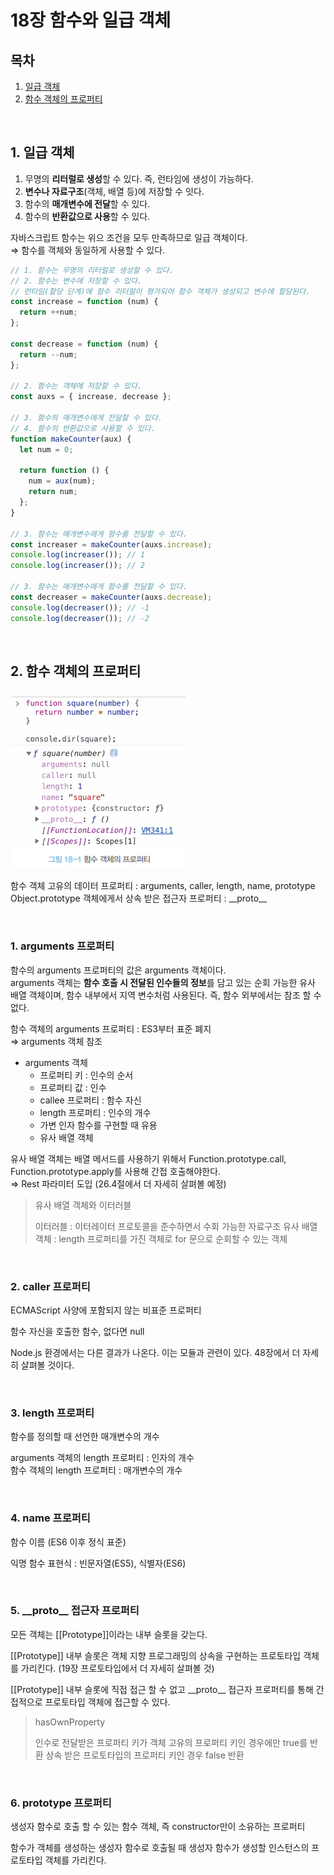 # 18장 함수와 일급 객체

## 목차

1. [일급 객체](#1-일급-객체)
2. [함수 객체의 프로퍼티](#2-함수-객체의-프로퍼티)

<br />

## 1. 일급 객체

1. 무명의 **리터럴로 생성**할 수 있다. 즉, 런타임에 생성이 가능하다.
2. **변수나 자료구조**(객체, 배열 등)에 저장할 수 잇다.
3. 함수의 **매개변수에 전달**할 수 있다.
4. 함수의 **반환값으로 사용**할 수 있다.

자바스크립트 함수는 위으 조건을 모두 만족하므로 일급 객체이다.<br>
⇒ 함수를 객체와 동일하게 사용할 수 있다.

```js
// 1. 함수는 무명의 리터럴로 생성할 수 있다.
// 2. 함수는 변수에 저장할 수 있다.
// 런타임(할당 단계)에 함수 리터럴이 평가되어 함수 객체가 생성되고 변수에 할당된다.
const increase = function (num) {
  return ++num;
};

const decrease = function (num) {
  return --num;
};

// 2. 함수는 객체에 저장할 수 있다.
const auxs = { increase, decrease };

// 3. 함수의 매개변수에게 전달할 수 있다.
// 4. 함수의 반환값으로 사용할 수 있다.
function makeCounter(aux) {
  let num = 0;

  return function () {
    num = aux(num);
    return num;
  };
}

// 3. 함수는 매개변수에게 함수를 전달할 수 있다.
const increaser = makeCounter(auxs.increase);
console.log(increaser()); // 1
console.log(increaser()); // 2

// 3. 함수는 매개변수에게 함수를 전달할 수 있다.
const decreaser = makeCounter(auxs.decrease);
console.log(decreaser()); // -1
console.log(decreaser()); // -2
```

<br />

## 2. 함수 객체의 프로퍼티

![함수 객체의 프로퍼티](image.png)

함수 객체 고유의 데이터 프로퍼티 : arguments, caller, length, name, prototype
Object.prototype 객체에게서 상속 받은 접근자 프로퍼티 : \_\_proto\_\_

<br>

### 1. arguments 프로퍼티

함수의 arguments 프로퍼티의 값은 arguments 객체이다.<br>
arguments 객체는 **함수 호출 시 전달된 인수들의 정보**를 담고 있는 순회 가능한 유사 배열 객체이며, 함수 내부에서 지역 변수처럼 사용된다. 즉, 함수 외부에서는 참조 할 수 없다.

함수 객체의 arguments 프로퍼티 : ES3부터 표준 폐지<br>
⇒ arguments 객체 참조

- arguments 객체
  - 프로퍼티 키 : 인수의 순서
  - 프로퍼티 값 : 인수
  - callee 프로퍼티 : 함수 자신
  - length 프로퍼티 : 인수의 개수
  - 가변 인자 함수를 구현할 때 유용
  - 유사 배열 객체

유사 배열 객체는 배열 메서드를 사용하기 위해서 Function.prototype.call, Function.prototype.apply를 사용해 간접 호출해야한다.<br>
⇒ Rest 파라미터 도입 (26.4절에서 더 자세히 살펴볼 예정)

> 유사 배열 객체와 이터러블
>
> 이터러블 : 이터레이터 프로토콜을 준수하면서 수회 가능한 자료구조
> 유사 배열 객체 : length 프로퍼티를 가진 객체로 for 문으로 순회할 수 있는 객체

<br>

### 2. caller 프로퍼티

ECMAScript 사양에 포함되지 않는 비표준 프로퍼티

함수 자신을 호출한 함수, 없다면 null

Node.js 환경에서는 다른 결과가 나온다. 이는 모듈과 관련이 있다. 48장에서 더 자세히 살펴볼 것이다.

<br>

### 3. length 프로퍼티

함수를 정의할 때 선언한 매개변수의 개수

arguments 객체의 length 프로퍼티 : 인자의 개수 <br>
함수 객체의 length 프로퍼티 : 매개변수의 개수

<br>

### 4. name 프로퍼티

함수 이름 (ES6 이후 정식 표준)

익명 함수 표현식 : 빈문자열(ES5), 식별자(ES6)

<br>

### 5. \_\_proto\_\_ 접근자 프로퍼티

모든 객체는 [[Prototype]]이라는 내부 슬롯을 갖는다.

[[Prototype]] 내부 슬롯은 객체 지향 프로그래밍의 상속을 구현하는 프로토타입 객체를 가리킨다. (19장 프로토타입에서 더 자세히 살펴볼 것)

[[Prototype]] 내부 슬롯에 직접 접근 할 수 없고 \_\_proto\_\_ 접근자 프로퍼티를 통해 간접적으로 프로토타입 객체에 접근할 수 있다.

>hasOwnProperty
> 
> 인수로 전달받은 프로퍼티 키가 객체 고유의 프로퍼티 키인 경우에만 true를 반환
> 상속 받은 프로토타입의 프로퍼티 키인 경우 false 반환

<br>

### 6. prototype 프로퍼티

생성자 함수로 호출 할 수 있는 함수 객체, 즉 constructor만이 소유하는 프로퍼티

함수가 객체를 생성하는 생성자 함수로 호출될 때 생성자 함수가 생성할 인스턴스의 프로토타입 객체를 가리킨다.